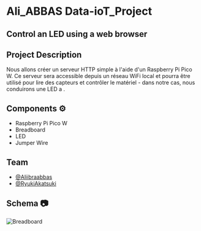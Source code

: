 # Ali_ABBAS Data-ioT_Project

## Control an LED  using a web browser

## Project Description

Nous allons créer un serveur HTTP simple à l'aide d'un Raspberry Pi Pico W. Ce serveur sera accessible depuis un réseau WiFi local et pourra être utilisé pour lire des capteurs et contrôler le matériel - dans notre cas, nous conduirons une LED a .


## Components ⚙️
- Raspberry Pi Pico W
- Breadboard
- LED 
- Jumper Wire

## Team
- [@Aliibraabbas](https://github.com/Aliibraabbas)
- [@RyukiAkatsuki](https://github.com/RyukiAkatsuki)

## Schema 📷 
<img  alt="Breadboard"  src="../image/Breadboard.jpeg">
